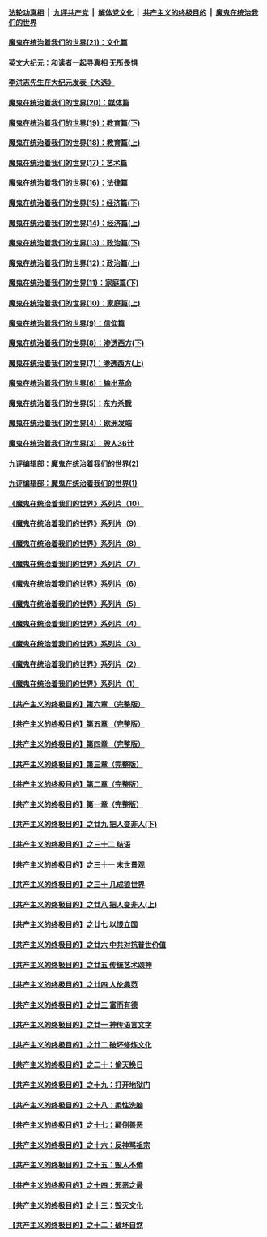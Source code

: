 ####  [法轮功真相](../../../../basic/blob/master/README.md?t=11251703) &nbsp;|&nbsp; [九评共产党](../../../../9ping.md/blob/master/README.md?t=11251703) &nbsp;|&nbsp; [解体党文化](../../../../jtdwh.md/blob/master/README.md?t=11251703)  &nbsp;|&nbsp; [共产主义的终极目的](../../../../gczydzjmd.md/blob/master/README.md?t=11251703) &nbsp;|&nbsp; [魔鬼在统治我们的世界](../../../../mgztzwmdsj.md/blob/master/README.md?t=11251703) 

#### [魔鬼在统治着我们的世界(21)：文化篇](../pages/nsc422/n10597706.md?t=11251703) 

#### [英文大纪元：和读者一起寻真相 无所畏惧](../pages/nsc422/n12542027.md?t=11251703) 

#### [李洪志先生在大纪元发表《大选》](../pages/nsc422/n12534746.md?t=11251703) 

#### [魔鬼在统治着我们的世界(20)：媒体篇](../pages/nsc422/n10586579.md?t=11251703) 

#### [魔鬼在统治着我们的世界(19)：教育篇(下)](../pages/nsc422/n10564808.md?t=11251703) 

#### [魔鬼在统治着我们的世界(18)：教育篇(上)](../pages/nsc422/n10526970.md?t=11251703) 

#### [魔鬼在统治着我们的世界(17)：艺术篇](../pages/nsc422/n10499093.md?t=11251703) 

#### [魔鬼在统治着我们的世界(16)：法律篇](../pages/nsc422/n10485969.md?t=11251703) 

#### [魔鬼在统治着我们的世界(15)：经济篇(下)](../pages/nsc422/n10469975.md?t=11251703) 

#### [魔鬼在统治着我们的世界(14)：经济篇(上)](../pages/nsc422/n10457370.md?t=11251703) 

#### [魔鬼在统治着我们的世界(13)：政治篇(下)](../pages/nsc422/n10448270.md?t=11251703) 

#### [魔鬼在统治着我们的世界(12)：政治篇(上)](../pages/nsc422/n10444576.md?t=11251703) 

#### [魔鬼在统治着我们的世界(11)：家庭篇(下)](../pages/nsc422/n10440961.md?t=11251703) 

#### [魔鬼在统治着我们的世界(10)：家庭篇(上)](../pages/nsc422/n10435448.md?t=11251703) 

#### [魔鬼在统治着我们的世界(9)：信仰篇](../pages/nsc422/n10432159.md?t=11251703) 

#### [魔鬼在统治着我们的世界(8)：渗透西方(下)](../pages/nsc422/n10429603.md?t=11251703) 

#### [魔鬼在统治着我们的世界(7)：渗透西方(上)](../pages/nsc422/n10426013.md?t=11251703) 

#### [魔鬼在统治着我们的世界(6)：输出革命](../pages/nsc422/n10421536.md?t=11251703) 

#### [魔鬼在统治着我们的世界(5)：东方杀戮](../pages/nsc422/n10417707.md?t=11251703) 

#### [魔鬼在统治着我们的世界(4)：欧洲发端](../pages/nsc422/n10414890.md?t=11251703) 

#### [魔鬼在统治着我们的世界(3)：毁人36计](../pages/nsc422/n10411583.md?t=11251703) 

#### [九评编辑部：魔鬼在统治着我们的世界(2)](../pages/nsc422/n10410036.md?t=11251703) 

#### [九评编辑部：魔鬼在统治着我们的世界(1)](../pages/nsc422/n10406825.md?t=11251703) 

#### [《魔鬼在统治着我们的世界》系列片（10）](../pages/nsc422/n12292670.md?t=11251703) 

#### [《魔鬼在统治着我们的世界》系列片（9）](../pages/nsc422/n12290859.md?t=11251703) 

#### [《魔鬼在统治着我们的世界》系列片（8）](../pages/nsc422/n12287445.md?t=11251703) 

#### [《魔鬼在统治着我们的世界》系列片（7）](../pages/nsc422/n12283425.md?t=11251703) 

#### [《魔鬼在统治着我们的世界》系列片（6）](../pages/nsc422/n12282314.md?t=11251703) 

#### [《魔鬼在统治着我们的世界》系列片（5）](../pages/nsc422/n12281419.md?t=11251703) 

#### [《魔鬼在统治着我们的世界》系列片（4）](../pages/nsc422/n12274024.md?t=11251703) 

#### [《魔鬼在统治着我们的世界》系列片（3）](../pages/nsc422/n12271322.md?t=11251703) 

#### [《魔鬼在统治着我们的世界》系列片（2）](../pages/nsc422/n12269049.md?t=11251703) 

#### [《魔鬼在统治着我们的世界》系列片（1）](../pages/nsc422/n12267575.md?t=11251703) 

#### [【共产主义的终极目的】第六章 （完整版）](../pages/nsc422/n11428913.md?t=11251703) 

#### [【共产主义的终极目的】第五章 （完整版）](../pages/nsc422/n11428912.md?t=11251703) 

#### [【共产主义的终极目的】第四章 （完整版）](../pages/nsc422/n11428907.md?t=11251703) 

#### [【共产主义的终极目的】第三章（完整版）](../pages/nsc422/n11428848.md?t=11251703) 

#### [【共产主义的终极目的】第二章（完整版）](../pages/nsc422/n11428831.md?t=11251703) 

#### [【共产主义的终极目的】第一章（完整版）](../pages/nsc422/n11417651.md?t=11251703) 

#### [【共产主义的终极目的】之廿九 把人变非人(下)](../pages/nsc422/n11344140.md?t=11251703) 

#### [【共产主义的终极目的】之三十二 结语](../pages/nsc422/n11360535.md?t=11251703) 

#### [【共产主义的终极目的】之三十一 末世景观](../pages/nsc422/n11351129.md?t=11251703) 

#### [【共产主义的终极目的】之三十 几成狼世界](../pages/nsc422/n11348280.md?t=11251703) 

#### [【共产主义的终极目的】之廿八 把人变非人(上)](../pages/nsc422/n11340492.md?t=11251703) 

#### [【共产主义的终极目的】之廿七 以恨立国](../pages/nsc422/n11336944.md?t=11251703) 

#### [【共产主义的终极目的】之廿六 中共对抗普世价值](../pages/nsc422/n11324785.md?t=11251703) 

#### [【共产主义的终极目的】之廿五 传统艺术颂神](../pages/nsc422/n11296396.md?t=11251703) 

#### [【共产主义的终极目的】之廿四 人伦典范](../pages/nsc422/n11296397.md?t=11251703) 

#### [【共产主义的终极目的】之廿三 富而有德](../pages/nsc422/n11283598.md?t=11251703) 

#### [【共产主义的终极目的】之廿一 神传语言文字](../pages/nsc422/n11263265.md?t=11251703) 

#### [【共产主义的终极目的】之廿二 破坏修炼文化](../pages/nsc422/n11245728.md?t=11251703) 

#### [【共产主义的终极目的】之二十：偷天换日](../pages/nsc422/n11238846.md?t=11251703) 

#### [【共产主义的终极目的】之十九：打开地狱门](../pages/nsc422/n11206376.md?t=11251703) 

#### [【共产主义的终极目的】之十八：柔性洗脑](../pages/nsc422/n11199994.md?t=11251703) 

#### [【共产主义的终极目的】之十七：颠倒善恶](../pages/nsc422/n11179782.md?t=11251703) 

#### [【共产主义的终极目的】之十六：反神骂祖宗](../pages/nsc422/n11166798.md?t=11251703) 

#### [【共产主义的终极目的】之十五：毁人不倦](../pages/nsc422/n11166792.md?t=11251703) 

#### [【共产主义的终极目的】之十四：邪恶之最](../pages/nsc422/n11150249.md?t=11251703) 

#### [【共产主义的终极目的】之十三：毁灭文化](../pages/nsc422/n11135227.md?t=11251703) 

#### [【共产主义的终极目的】之十二：破坏自然](../pages/nsc422/n11135214.md?t=11251703) 

